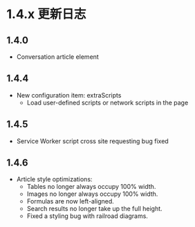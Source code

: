 # 1.4.x 更新日志

## 1.4.0

- Conversation article element

## 1.4.4

- New configuration item: extraScripts
  - Load user-defined scripts or network scripts in the page

## 1.4.5

- Service Worker script cross site requesting bug fixed

## 1.4.6

- Article style optimizations:
  - Tables no longer always occupy 100% width.
  - Images no longer always occupy 100% width.
  - Formulas are now left-aligned.
  - Search results no longer take up the full height.
  - Fixed a styling bug with railroad diagrams.
